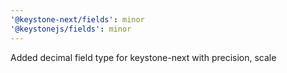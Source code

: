 ```yaml
---
'@keystone-next/fields': minor
'@keystonejs/fields': minor
---
```


Added decimal field type for keystone-next with precision, scale
